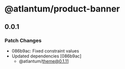 # @atlantum/product-banner

## 0.0.1
### Patch Changes

- 086b9ac: Fixed constraint values
- Updated dependencies [086b9ac]
  - @atlantum/theme@0.1.11
